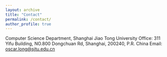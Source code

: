 ```yaml
---
layout: archive
title: "Contact"
permalink: /contact/
author_profile: true
---
```


Computer Science Department, Shanghai Jiao Tong University
Office: 311 Yifu Building, NO.800 Dongchuan Rd, Shanghai, 200240, P.R. China
Email: oscar.long@sjtu.edu.cn


